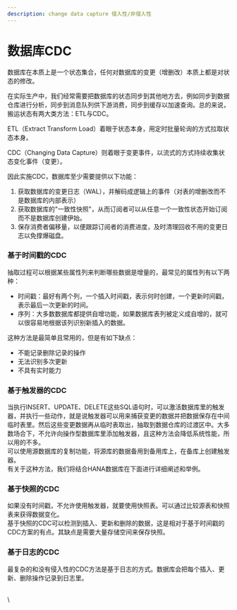 ```yaml
---
description: change data capture 侵入性/非侵入性
---
```


# 数据库CDC

数据库在本质上是一个状态集合，任何对数据库的变更（增删改）本质上都是对状态的修改。

在实际生产中，我们经常需要把数据库的状态同步到其他地方去，例如同步到数据仓库进行分析，同步到消息队列供下游消费，同步到缓存以加速查询。总的来说，搬运状态有两大类方法：ETL与CDC。

ETL（Extract Transform Load）着眼于状态本身，用定时批量轮询的方式拉取状态本身。

CDC（Changing Data Capture）则着眼于变更事件，以流式的方式持续收集状态变化事件（变更）。

因此实施CDC，数据库至少需要提供以下功能：

1. 获取数据库的变更日志（WAL），并解码成逻辑上的事件（对表的增删改而不是数据库的内部表示）
2. 获取数据库的"一致性快照"，从而订阅者可以从任意一个一致性状态开始订阅而不是数据库创建伊始。
3. 保存消费者偏移量，以便跟踪订阅者的消费进度，及时清理回收不用的变更日志以免撑爆磁盘。

### **基于时间戳的CDC**

抽取过程可以根据某些属性列来判断哪些数据是增量的，最常见的属性列有以下两种：

* 时间戳：最好有两个列，一个插入时间戳，表示何时创建，一个更新时间戳，表示最后一次更新的时间。
* 序列：大多数数据库都提供自增功能，如果数据库表列被定义成自增的，就可以很容易地根据该列识别新插入的数据。

这种方法是最简单且常用的，但是有如下缺点：

* 不能记录删除记录的操作
* 无法识别多次更新
* 不具有实时能力

### **基于触发器的CDC**

当执行INSERT、UPDATE、DELETE这些SQL语句时，可以激活数据库里的触发器，并执行一些动作，就是说触发器可以用来捕获变更的数据并把数据保存在中间临时表里。然后这些变更数据再从临时表取出，抽取到数据仓库的过渡区中。大多数场合下，不允许向操作型数据库里添加触发器，且这种方法会降低系统性能，所以用的不多。\
可以使用源数据库的复制功能，将源库的数据备用到备用库上，在备库上创建触发器。\
有关于这种方法，我们将结合HANA数据库在下面进行详细阐述和举例。

### **基于快照的CDC**

如果没有时间戳，不允许使用触发器，就要使用快照表。可以通过比较源表和快照表来获得数据变化。\
基于快照的CDC可以检测到插入、更新和删除的数据，这是相对于基于时间戳的CDC方案的有点。其缺点是需要大量存储空间来保存快照。

### **基于日志的CDC**

最复杂的和没有侵入性的CDC方法是基于日志的方式。数据库会把每个插入、更新、删除操作记录到日志里。

\
\
